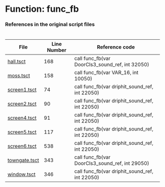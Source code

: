 # Function: func_fb 
### References in the original script files

#

| File | Line Number | Reference code |
| --- | --- | --- |
| [hall.tsct](../../../out/hall.tsct#L168) | 168 | call func_fb(var DoorCls3_sound_ref, int 32050) |
| [moss.tsct](../../../out/moss.tsct#L158) | 158 | call func_fb(var VAR_16, int 10050) |
| [screen1.tsct](../../../out/screen1.tsct#L74) | 74 | call func_fb(var driphit_sound_ref, int 22050) |
| [screen2.tsct](../../../out/screen2.tsct#L90) | 90 | call func_fb(var driphit_sound_ref, int 22050) |
| [screen4.tsct](../../../out/screen4.tsct#L91) | 91 | call func_fb(var driphit_sound_ref, int 22050) |
| [screen5.tsct](../../../out/screen5.tsct#L117) | 117 | call func_fb(var driphit_sound_ref, int 22050) |
| [screen6.tsct](../../../out/screen6.tsct#L538) | 538 | call func_fb(var driphit_sound_ref, int 22050) |
| [towngate.tsct](../../../out/towngate.tsct#L343) | 343 | call func_fb(var DoorCls3_sound_ref, int 29050) |
| [window.tsct](../../../out/window.tsct#L346) | 346 | call func_fb(var driphit_sound_ref, int 22050) |
